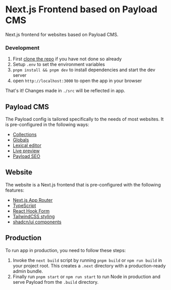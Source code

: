 # Next.js Frontend based on Payload CMS

Next.js frontend for websites based on Payload CMS.

### Development

1. First [clone the repo](#clone) if you have not done so already
1. Setup `.env` to set the environment variables
1. `pnpm install && pnpm dev` to install dependencies and start the dev server
1. open `http://localhost:3000` to open the app in your browser

That's it! Changes made in `./src` will be reflected in app.

## Payload CMS

The Payload config is tailored specifically to the needs of most websites. It is pre-configured in the following ways:

- [Collections](https://payloadcms.com/docs/configuration/collections)
- [Globals](https://payloadcms.com/docs/configuration/globals)
- [Lexical editor](https://payloadcms.com/docs/lexical/overview)
- [Live preview](https://payloadcms.com/docs/live-preview/overview)
- [Payload SEO](https://payloadcms.com/docs/plugins/seo)

## Website

The website is a Next.js frontend that is pre-configured with the following features:

- [Next.js App Router](https://nextjs.org)
- [TypeScript](https://www.typescriptlang.org)
- [React Hook Form](https://react-hook-form.com)
- [TailwindCSS styling](https://tailwindcss.com/)
- [shadcn/ui components](https://ui.shadcn.com/)

## Production

To run app in production, you need to follow these steps:

1. Invoke the `next build` script by running `pnpm build` or `npm run build` in your project root. This creates a `.next` directory with a production-ready admin bundle.
1. Finally run `pnpm start` or `npm run start` to run Node in production and serve Payload from the `.build` directory.
